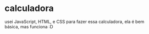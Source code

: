 # calculadora
usei JavaScript, HTML, e CSS para fazer essa calculadora, ela é bem básica, mas funciona :D
